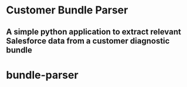 # Customer Bundle Parser
## A simple python application to extract relevant Salesforce data from a customer diagnostic bundle

# bundle-parser
